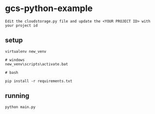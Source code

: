 # gcs-python-example

```
Edit the cloudstorage.py file and update the <YOUR PROJECT ID> with your project id
```
## setup
```
virtualenv new_venv

# windows
new_venv\scripts\activate.bat

# bash

pip install -r requirements.txt

```
## running
```
python main.py
```
